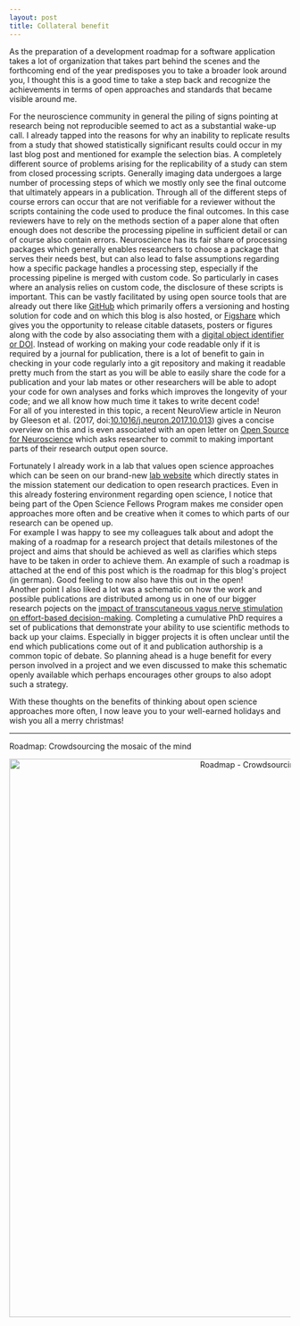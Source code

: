 ```yaml
---
layout: post
title: Collateral benefit
---
```


As the preparation of a development roadmap for a software application takes a lot of organization that takes part behind the scenes and the forthcoming end of the year predisposes you to take a broader look around you, I thought this is a good time to take a step back and recognize the achievements in terms of open approaches and standards that became visible around me.

For the neuroscience community in general the piling of signs pointing at research being not reproducible seemed to act as a substantial wake-up call. I already tapped into the reasons for why an inability to replicate results from a study that showed statistically significant results could occur in my last blog post and mentioned for example the selection bias. A completely different source of problems arising for the replicability of a study can stem from closed processing scripts. Generally imaging data undergoes a large number of processing steps of which we mostly only see the final outcome that ultimately appears in a publication. Through all of the different steps of course errors can occur that are not verifiable for a reviewer without the scripts containing the code used to produce the final outcomes. In this case reviewers have to rely on the methods section of a paper alone that often enough does not describe the processing pipeline in sufficient detail or can of course also contain errors. Neuroscience has its fair share of processing packages which generally enables researchers to choose a package that serves their needs best, but can also lead to false assumptions regarding how a specific package handles a processing step, especially if the processing pipeline is merged with custom code. So particularly in cases where an analysis relies on custom code, the disclosure of these scripts is important. This can be vastly facilitated by using open source tools that are already out there like [GitHub](https://github.com/) which primarily offers a versioning and hosting solution for code and on which this blog is also hosted, or [Figshare](https://figshare.com/) which gives you the opportunity to release citable datasets, posters or figures along with the code by also associating them with a [digital object identifier or DOI](https://www.doi.org/). Instead of working on making your code readable only if it is required by a journal for publication, there is a lot of benefit to gain in checking in your code regularly into a git repository and making it readable pretty much from the start as you will be able to easily share the code for a publication and your lab mates or other researchers will be able to adopt your code for own analyses and forks which improves the longevity of your code; and we all know how much time it takes to write decent code!  
For all of you interested in this topic, a recent NeuroView article in Neuron by Gleeson et al. (2017, doi:[10.1016/j.neuron.2017.10.013](http://dx.doi.org/10.1016/j.neuron.2017.10.013)\) gives a concise overview on this and is even associated with an open letter on [Open Source for Neuroscience](http://opensourceforneuroscience.org/) which asks researcher to commit to making important parts of their research output open source.

Fortunately I already work in a lab that values open science approaches which can be seen on our brand-new [lab website](https://neuromadlab.com/en/home/) which directly states in the mission statement our dedication to open research practices. Even in this already fostering environment regarding open science, I notice that being part of the Open Science Fellows Program makes me consider open approaches more often and be creative when it comes to which parts of our research can be opened up.  
For example I was happy to see my colleagues talk about and adopt the making of a roadmap for a research project that details milestones of the project and aims that should be achieved as well as clarifies which steps have to be taken in order to achieve them. An example of such a roadmap is attached at the end of this post which is the roadmap for this blog's project (in german). Good feeling to now also have this out in the open!  
Another point I also liked a lot was a schematic on how the work and possible publications are distributed among us in one of our bigger research pojects on the [impact of transcutaneous vagus nerve stimulation on effort-based decision-making](https://neuromadlab.com/en/research/projects/). Completing a cumulative PhD requires a set of publications that demonstrate your ability to use scientific methods to back up your claims. Especially in bigger projects it is often unclear until the end which publications come out of it and publication authorship is a common topic of debate. So planning ahead is a huge benefit for every person involved in a project and we even discussed to make this schematic openly available which perhaps encourages other groups to also adopt such a strategy.

With these thoughts on the benefits of thinking about open science approaches more often, I now leave you to your well-earned holidays and wish you all a merry christmas!

-----
Roadmap: Crowdsourcing the mosaic of the mind

<p align="center">
  <img src="{{ site.baseurl }}/public/images/Roadmap_Crowdsourcing_the_mosaic_of_the_mind.png" alt="Roadmap - Crowdsourcing the mosaic of the mind" width="1000">
</p>
